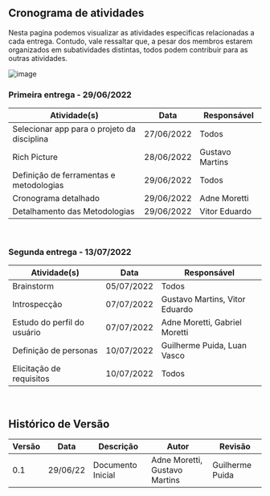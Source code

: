 ## Cronograma de atividades
Nesta pagina podemos visualizar as atividades especificas relacionadas a cada entrega. Contudo, vale ressaltar que, a pesar dos membros estarem organizados em subatividades distintas, todos podem contribuir para as outras atividades.

![image](https://user-images.githubusercontent.com/72039007/176560451-fe585f46-96d6-47a1-83ec-c706d95b68d4.png)

### Primeira entrega - 29/06/2022
Atividade(s) | Data  | Responsável |
------------ | ------- | ----------- | 
Selecionar app para o projeto da disciplina | 27/06/2022 | Todos |
Rich Picture | 28/06/2022 | Gustavo Martins |
Definição de ferramentas e metodologias |  29/06/2022   | Todos|
Cronograma detalhado | 29/06/2022 | Adne Moretti
Detalhamento das Metodologias | 29/06/2022 | Vitor Eduardo

<br>

### Segunda entrega - 13/07/2022

Atividade(s) | Data  | Responsável |
------------ | ------- | ----------- | 
Brainstorm   | 05/07/2022 | Todos
Introspecção | 07/07/2022 | Gustavo Martins, Vitor Eduardo
Estudo do perfil do usuário | 07/07/2022 | Adne Moretti, Gabriel Moretti
Definição de personas  |   10/07/2022  | Guilherme Puida, Luan Vasco
Elicitação de requisitos| 10/07/2022 | Todos

<br>

## Histórico de Versão

| Versão | Data | Descrição | Autor | Revisão | 
|--------|------|-------|-----------| ------- |
| 0.1 | 29/06/22 | Documento Inicial | Adne Moretti, Gustavo Martins | Guilherme Puida| 
